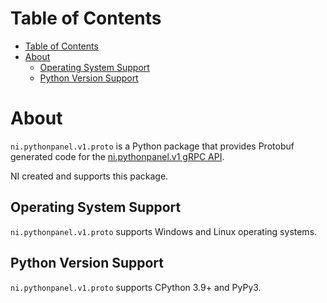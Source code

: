 # Table of Contents

- [Table of Contents](#table-of-contents)
- [About](#about)
  - [Operating System Support](#operating-system-support)
  - [Python Version Support](#python-version-support)

# About

`ni.pythonpanel.v1.proto` is a Python package that provides Protobuf generated code for the [ni.pythonpanel.v1 gRPC API](https://github.com/ni/ni-apis/tree/main/ni/pythonpanel/v1).

NI created and supports this package.

## Operating System Support

`ni.pythonpanel.v1.proto` supports Windows and Linux operating systems.

## Python Version Support

`ni.pythonpanel.v1.proto` supports CPython 3.9+ and PyPy3.
